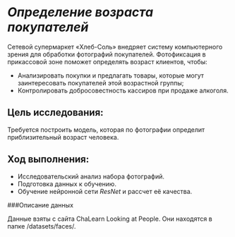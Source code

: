 # *Определение возраста покупателей*

Сетевой супермаркет «Хлеб-Соль» внедряет систему компьютерного зрения для обработки фотографий покупателей. 
Фотофиксация в прикассовой зоне поможет определять возраст клиентов, чтобы:

- Анализировать покупки и предлагать товары, которые могут заинтересовать покупателей этой возрастной группы;
- Контролировать добросовестность кассиров при продаже алкоголя.

## Цель исследования:

Требуется построить модель, которая по фотографии определит приблизительный возраст человека.

## Ход выполнения:

- Исследовательский анализ набора фотографий.
- Подготовка данных к обучению.
- Обучение нейронной сети *ResNet* и рассчет её качества.

###Описание данных

Данные взяты с сайта ChaLearn Looking at People. Они находятся в папке /datasets/faces/.
